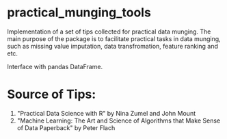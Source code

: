 practical_munging_tools
=======================

Implementation of a set of tips collected for practical data munging. The main purpose of the package is to facilitate practical tasks in data munging, such as missing value imputation, data transfromation, feature ranking and etc. 

Interface with pandas DataFrame.

# Source of Tips:
1. "Practical Data Science with R" by Nina Zumel and John Mount
2. "Machine Learning: The Art and Science of Algorithms that Make Sense of Data Paperback" by Peter Flach
